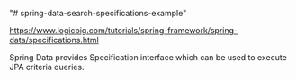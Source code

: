 "# spring-data-search-specifications-example" 

https://www.logicbig.com/tutorials/spring-framework/spring-data/specifications.html

Spring Data provides Specification interface which can be used to execute JPA criteria queries.
